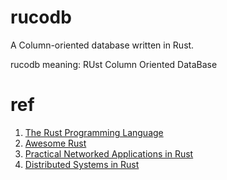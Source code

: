 # rucodb
A Column-oriented database written in Rust.

rucodb meaning: RUst Column Oriented DataBase


# ref
1. [The Rust Programming Language](https://doc.rust-lang.org/book/)
2. [Awesome Rust](https://github.com/rust-unofficial/awesome-rust)
3. [Practical Networked Applications in Rust](https://github.com/pingcap/talent-plan/blob/master/courses/rust/README.md)
4. [Distributed Systems in Rust](https://github.com/pingcap/talent-plan/blob/master/courses/dss/README.md)
